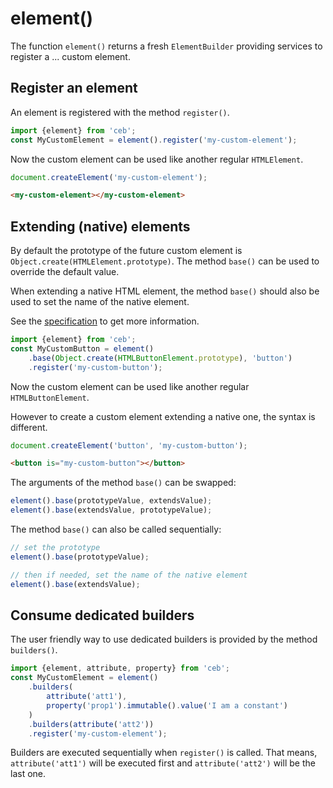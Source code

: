 # element()

The function `element()` returns a fresh `ElementBuilder` providing services to register a ... custom element.

## Register an element

An element is registered with the method `register()`.

```javascript
import {element} from 'ceb';
const MyCustomElement = element().register('my-custom-element');
```

Now the custom element can be used like another regular `HTMLElement`.

```javascript
document.createElement('my-custom-element');
```

```html
<my-custom-element></my-custom-element>
```

## Extending (native) elements

By default the prototype of the future custom element is `Object.create(HTMLElement.prototype)`.
The method `base()` can be used to override the default value.

When extending a native HTML element, the method `base()` should also be used to set the name of the native element.
 
See the [specification][custom-element-specification-registration] to get more information. 

```javascript
import {element} from 'ceb';
const MyCustomButton = element()
    .base(Object.create(HTMLButtonElement.prototype), 'button')
    .register('my-custom-button');
```

Now the custom element can be used like another regular `HTMLButtonElement`.

However to create a custom element extending a native one, the syntax is different. 

```javascript
document.createElement('button', 'my-custom-button');
```

```html
<button is="my-custom-button"></button>
```

The arguments of the method `base()` can be swapped:
```javascript
element().base(prototypeValue, extendsValue);
element().base(extendsValue, prototypeValue);
```

The method `base()` can also be called sequentially:
```javascript
// set the prototype
element().base(prototypeValue);

// then if needed, set the name of the native element
element().base(extendsValue);
```

## Consume dedicated builders

The user friendly way to use dedicated builders is provided by the method `builders()`.

```javascript
import {element, attribute, property} from 'ceb';
const MyCustomElement = element()
    .builders(
        attribute('att1'),
        property('prop1').immutable().value('I am a constant')
    )
    .builders(attribute('att2'))
    .register('my-custom-element');
```

Builders are executed sequentially when `register()` is called.
That means, `attribute('att1')` will be executed first and `attribute('att2')` will be the last one.

[custom-element-specification-registration]: http://w3c.github.io/webcomponents/spec/custom/#api-element-registration-options
